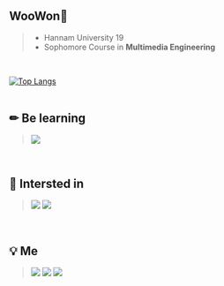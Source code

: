 WooWon👊
------
>- Hannam University 19
>- Sophomore Course in __Multimedia Engineering__  
<br>
  
[![Top Langs](https://github-readme-stats.vercel.app/api/top-langs/?username=cute700&layout=compact&theme=vue-dark)](https://github.com/cute700/github-readme-stats)    
<br>

✏ Be learning 
---
><img src="https://img.shields.io/badge/C++-00599C?style=flat-square&logo=c%2B%2B&Color=white"/></p>    
<br>

🔎 Intersted in 
---
><img src="https://img.shields.io/badge/iOS-000000?style=flat&logo=iOS&Color=white"/> <img src="https://img.shields.io/badge/Android-ffffff?style=flat&logo=android&LogoColor=3DDC84"/>  
<br>

💡 Me
---
><a href="mailto:cute_700@naver.com" target="_blank"><img src="https://img.shields.io/badge/MAIL-03C75A?style=flat&logo=Naver&logoColor=white"/></a> <a href="https://www.instagram.com/now_idemo/" target="_blank"><img src="https://img.shields.io/badge/Instagram-E4405F?style=flat&logo=Instagram&logoColor=white"/></a> <img src="https://img.shields.io/badge/Tech Blog-181717?style=flat-square&logo=Github&Color=white"/>
<br>
